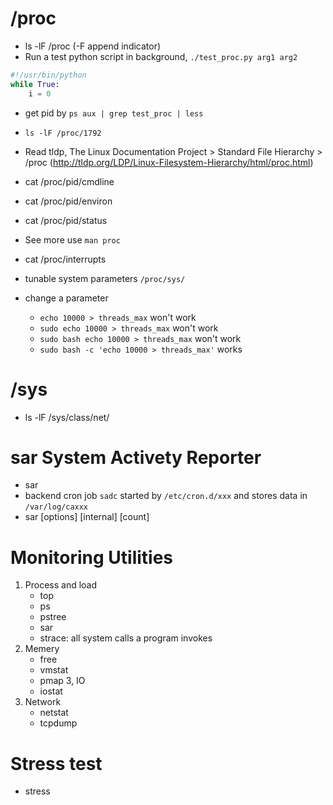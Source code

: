 # /proc
- ls -lF /proc (-F append indicator)
- Run a test python script in background, `./test_proc.py arg1 arg2`

```python
#!/usr/bin/python
while True:
    i = 0
````
- get pid by `ps aux | grep test_proc | less`
- `ls -lF /proc/1792`
- Read tldp, The Linux Documentation Project > Standard File Hierarchy > /proc  (http://tldp.org/LDP/Linux-Filesystem-Hierarchy/html/proc.html)

- cat /proc/pid/cmdline
- cat /proc/pid/environ
- cat /proc/pid/status

- See more use `man proc`

- cat /proc/interrupts

- tunable system parameters `/proc/sys/`
- change a parameter
   - `echo 10000 > threads_max` won't work
   - `sudo echo 10000 > threads_max` won't work 
   - `sudo bash echo 10000 > threads_max` won't work 
   - `sudo bash -c 'echo 10000 > threads_max'` works
   
# /sys
- ls -lF /sys/class/net/

# sar System Activety Reporter
- sar
- backend cron job `sadc` started by `/etc/cron.d/xxx` and stores data in `/var/log/caxxx`
- sar [options] [internal] [count]

# Monitoring Utilities
1. Process and load
    - top
    - ps
    - pstree
    - sar
    - strace: all system calls a program invokes
2. Memery
    - free
    - vmstat
    - pmap
3, IO
    - iostat
4. Network
    - netstat
    - tcpdump
    
# Stress test
- stress
